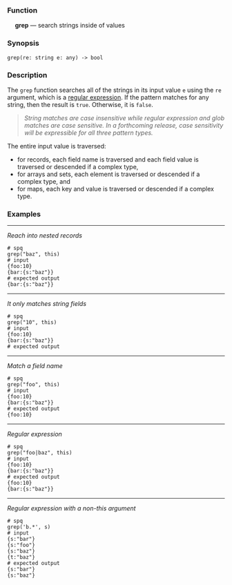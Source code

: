 ### Function

&emsp; **grep** &mdash; search strings inside of values

### Synopsis

```
grep(re: string e: any) -> bool
```

### Description

The `grep` function searches all of the strings in its input value `e`
 using the `re` argument, which is a
[regular expression](../../patterns.md#regular-expression).
If the pattern matches for any string, then the result is `true`.  Otherwise, it is `false`.

> _String matches are case insensitive while regular expression
> and glob matches are case sensitive.  In a forthcoming release, case sensitivity
> will be expressible for all three pattern types._

The entire input value is traversed:
* for records, each field name is traversed and each field value is traversed or descended
if a complex type,
* for arrays and sets, each element is traversed or descended if a complex type, and
* for maps, each key and value is traversed or descended if a complex type.

### Examples

---

_Reach into nested records_

```mdtest-spq
# spq
grep("baz", this)
# input
{foo:10}
{bar:{s:"baz"}}
# expected output
{bar:{s:"baz"}}
```

---

_It only matches string fields_

```mdtest-spq
# spq
grep("10", this)
# input
{foo:10}
{bar:{s:"baz"}}
# expected output
```

---

_Match a field name_

```mdtest-spq
# spq
grep("foo", this)
# input
{foo:10}
{bar:{s:"baz"}}
# expected output
{foo:10}
```

---

_Regular expression_

```mdtest-spq
# spq
grep("foo|baz", this)
# input
{foo:10}
{bar:{s:"baz"}}
# expected output
{foo:10}
{bar:{s:"baz"}}
```

---

_Regular expression with a non-this argument_

```mdtest-spq
# spq
grep('b.*', s)
# input
{s:"bar"}
{s:"foo"}
{s:"baz"}
{t:"baz"}
# expected output
{s:"bar"}
{s:"baz"}
```
